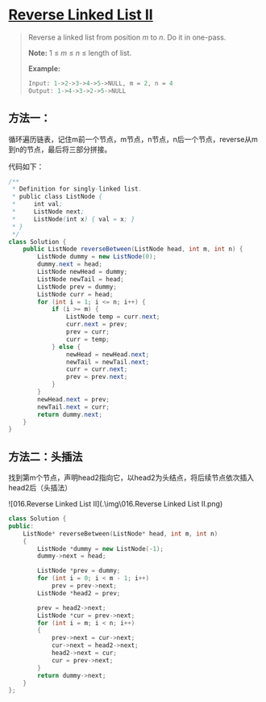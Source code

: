 # [Reverse Linked List II][1]

> Reverse a linked list from position *m* to *n*. Do it in one-pass.
>
> **Note:** 1 ≤ *m* ≤ *n* ≤ length of list.
>
> **Example:**
>
> ```java
> Input: 1->2->3->4->5->NULL, m = 2, n = 4
> Output: 1->4->3->2->5->NULL
> ```



## 方法一：

循环遍历链表，记住m前一个节点，m节点，n节点，n后一个节点，reverse从m到n的节点，最后将三部分拼接。

代码如下：

```java
/**
 * Definition for singly-linked list.
 * public class ListNode {
 *     int val;
 *     ListNode next;
 *     ListNode(int x) { val = x; }
 * }
 */
class Solution {
    public ListNode reverseBetween(ListNode head, int m, int n) {
        ListNode dummy = new ListNode(0);
        dummy.next = head;
        ListNode newHead = dummy;
        ListNode newTail = head;
        ListNode prev = dummy;
        ListNode curr = head;
        for (int i = 1; i <= n; i++) {
            if (i >= m) {
                ListNode temp = curr.next;
                curr.next = prev;
                prev = curr;
                curr = temp;
            } else {
                newHead = newHead.next;
                newTail = newTail.next;
                curr = curr.next;
                prev = prev.next;
            }
        }
        newHead.next = prev;
        newTail.next = curr;
        return dummy.next;
    }
}
```



## 方法二：头插法

找到第m个节点，声明head2指向它，以head2为头结点，将后续节点依次插入head2后（头插法）

![016.Reverse Linked List II](.\img\016.Reverse Linked List II.png)

```c++
class Solution {
public:
	ListNode* reverseBetween(ListNode* head, int m, int n)
	{
		ListNode *dummy = new ListNode(-1);
		dummy->next = head;

		ListNode *prev = dummy;
		for (int i = 0; i < m - 1; i++)
			prev = prev->next;
		ListNode *head2 = prev;

		prev = head2->next;
		ListNode *cur = prev->next;
		for (int i = m; i < n; i++)
		{
			prev->next = cur->next;
			cur->next = head2->next;
			head2->next = cur;
			cur = prev->next;
		}
		return dummy->next;
	}
};
```



[1]: https://leetcode.com/problems/reverse-linked-list-ii/